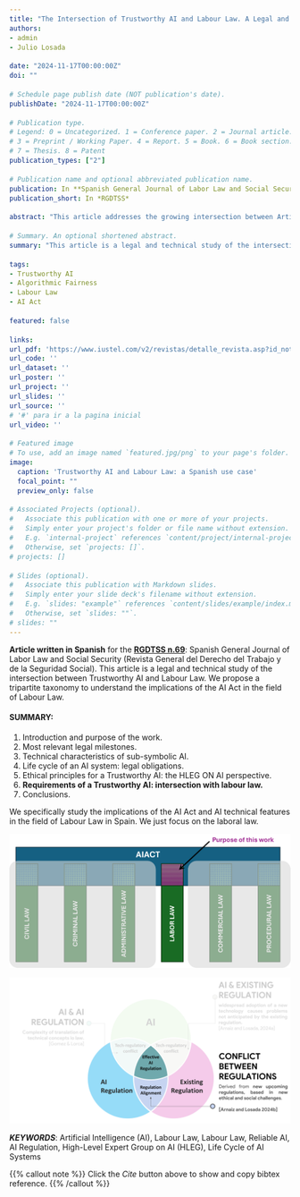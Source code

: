```yaml
---
title: "The Intersection of Trustworthy AI and Labour Law. A Legal and Technical Study from a Tripartite Taxonomy"
authors:
- admin
- Julio Losada

date: "2024-11-17T00:00:00Z"
doi: ""

# Schedule page publish date (NOT publication's date).
publishDate: "2024-11-17T00:00:00Z"

# Publication type.
# Legend: 0 = Uncategorized. 1 = Conference paper. 2 = Journal article.
# 3 = Preprint / Working Paper. 4 = Report. 5 = Book. 6 = Book section.
# 7 = Thesis. 8 = Patent
publication_types: ["2"]

# Publication name and optional abbreviated publication name.
publication: In **Spanish General Journal of Labor Law and Social Security**. n. 69
publication_short: In *RGDTSS*

abstract: "This article addresses the growing intersection between Artificial Intelligence (AI) and labour law. Through a tripartite taxonomy, and from a legal utility approach, it explores the characteristics and capabilities of sub-symbolic AI, the phases of its life cycle, both pre-implementation and post-implementation. The main documentary obligations and ethical principles established by the High-Level Expert Group on AI (HLEG) and the AI Act are analysed, highlighting the importance of human action and oversight, technical soundness, privacy and data management, transparency, diversity, non-discrimination and equity, social and environmental welfare, and accountability. The article concludes by providing an overview of the need for appropriate regulation to ensure the safe and legal use of AI in the workplace."

# Summary. An optional shortened abstract.
summary: "This article is a legal and technical study of the intersection between Trustworthy AI and Labour Law. We propose a tripartite taxonomy to understand the implications of the AI Act in the field of Labour Law."

tags:
- Trustworthy AI
- Algorithmic Fairness
- Labour Law
- AI Act

featured: false

links:
url_pdf: 'https://www.iustel.com/v2/revistas/detalle_revista.asp?id_noticia=427491'
url_code: ''
url_dataset: ''
url_poster: ''
url_project: ''
url_slides: ''
url_source: '' 
# '#' para ir a la pagina inicial
url_video: ''

# Featured image
# To use, add an image named `featured.jpg/png` to your page's folder. 
image:
  caption: 'Trustworthy AI and Labour Law: a Spanish use case'
  focal_point: ""
  preview_only: false

# Associated Projects (optional).
#   Associate this publication with one or more of your projects.
#   Simply enter your project's folder or file name without extension.
#   E.g. `internal-project` references `content/project/internal-project/index.md`.
#   Otherwise, set `projects: []`.
# projects: []

# Slides (optional).
#   Associate this publication with Markdown slides.
#   Simply enter your slide deck's filename without extension.
#   E.g. `slides: "example"` references `content/slides/example/index.md`.
#   Otherwise, set `slides: ""`.
# slides: ""
---
```


**Article written in Spanish** for the [**RGDTSS n.69**](https://www.iustel.com/v2/revistas/detalle_revista.asp?id=12&z=1): Spanish General Journal of Labor Law and Social Security (Revista General del Derecho del Trabajo y de la Seguridad Social).  This article is a legal and technical study of the intersection between Trustworthy AI and Labour Law. We propose a tripartite taxonomy to understand the implications of the AI Act in the field of Labour Law.

#### SUMMARY:
 1. Introduction and purpose of the work. 
 2. Most relevant legal milestones.
 3. Technical characteristics of sub-symbolic AI.
 4. Life cycle of an AI system: legal obligations. 
 5. Ethical principles for a Trustworthy AI: the HLEG ON AI perspective. 
 6. **Requirements of a Trustworthy  AI: intersection with labour law.**
 7. Conclusions.
  
We specifically study the implications of the AI Act and AI technical features in the field of Labour Law in Spain.  We just focus on the laboral law. 

![Spanish Intersection of Ai and Labour Law](AIA-LaboralLaw-intersection.png "Intersection of the AI and Law in Spain")

![Effective Regulaton](overlap.png "Effective Regulation of AI in Spain")


***KEYWORDS***: Artificial Intelligence (AI), Labour Law, Labour Law, Reliable AI, AI Regulation, High-Level Expert Group on AI (HLEG), Life Cycle of AI Systems







{{% callout note %}}
Click the *Cite* button above to show and copy bibtex reference.
{{% /callout %}}

